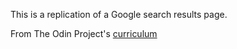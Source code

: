 This is a replication of a Google search results page.

From The Odin Project's [curriculum](http://www.theodinproject.com/courses/web-development-101/lessons/html-css)
